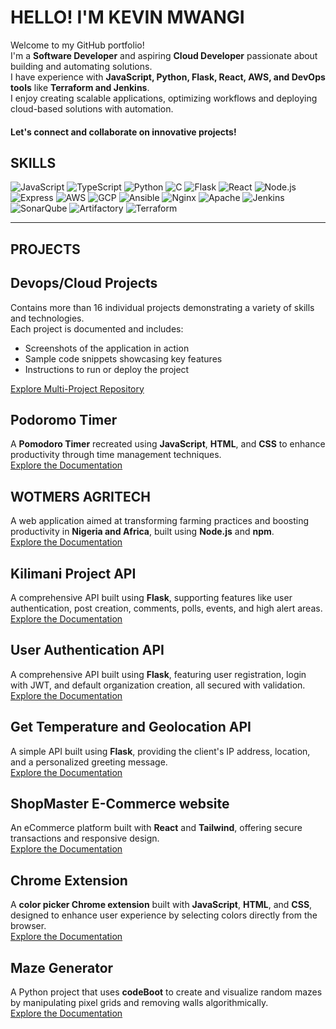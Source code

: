# HELLO! I'M KEVIN MWANGI
Welcome to my GitHub portfolio!   
I'm a **Software Developer** and aspiring **Cloud Developer** passionate about building and automating solutions.  
I have experience with **JavaScript, Python, Flask, React, AWS, and DevOps tools** like **Terraform and Jenkins**.  
I enjoy creating scalable applications, optimizing workflows and deploying cloud-based solutions with automation.  
#### Let's connect and collaborate on innovative projects!  


## SKILLS
![JavaScript](https://img.shields.io/badge/-JavaScript-yellow)
![TypeScript](https://img.shields.io/badge/-TypeScript-blue)
![Python](https://img.shields.io/badge/-Python-green)
![C](https://img.shields.io/badge/-C-blue)
![Flask](https://img.shields.io/badge/-Flask-lightgrey)
![React](https://img.shields.io/badge/-React-blue)
![Node.js](https://img.shields.io/badge/-Node.js-green)
![Express](https://img.shields.io/badge/-Express-lightgrey)
![AWS](https://img.shields.io/badge/-AWS-orange)
![GCP](https://img.shields.io/badge/-GCP-blue)
![Ansible](https://img.shields.io/badge/-Ansible-red)
![Nginx](https://img.shields.io/badge/-Nginx-green)
![Apache](https://img.shields.io/badge/-Apache-black)
![Jenkins](https://img.shields.io/badge/-Jenkins-orange)
![SonarQube](https://img.shields.io/badge/-SonarQube-lightblue)
![Artifactory](https://img.shields.io/badge/-Artifactory-darkgreen)
![Terraform](https://img.shields.io/badge/-Terraform-blue)  


---
## PROJECTS
## Devops/Cloud Projects
Contains more than 16 individual projects demonstrating a variety of skills and technologies.  
Each project is documented and includes:
- Screenshots of the application in action
- Sample code snippets showcasing key features
- Instructions to run or deploy the project    

[Explore Multi-Project Repository](https://github.com/mwangiii/Steghub-devops-training)

## Podoromo Timer  
A **Pomodoro Timer** recreated using **JavaScript**, **HTML**, and **CSS** to enhance productivity through time management techniques.  
[Explore the Documentation](https://github.com/mwangiii/podoromo_timer)

## WOTMERS AGRITECH  
A web application aimed at transforming farming practices and boosting productivity in **Nigeria and Africa**, built using **Node.js** and **npm**.  
[Explore the Documentation](https://github.com/mwangiii/WOTMERS_AGRITECH-S_PROJECT)      

## Kilimani Project API  
A comprehensive API built using **Flask**, supporting features like user authentication, post creation, comments, polls, events, and high alert areas.  
[Explore the Documentation](https://github.com/mwangiii/KILIMANI_HACKATHON)  

## User Authentication API  
A comprehensive API built using **Flask**, featuring user registration, login with JWT, and default organization creation, all secured with validation.  
[Explore the Documentation](https://github.com/mwangiii/User-Authentication--Organisation)

## Get Temperature and Geolocation API  
A simple API built using **Flask**, providing the client's IP address, location, and a personalized greeting message.  
[Explore the Documentation](https://github.com/mwangiii/Get_location_and_temperature)

## ShopMaster E-Commerce website 
An eCommerce platform built with **React** and **Tailwind**, offering secure transactions and responsive design.  
[Explore the Documentation](https://github.com/mwangiii/shopmaster)

## Chrome Extension  
A **color picker Chrome extension** built with **JavaScript**, **HTML**, and **CSS**, designed to enhance user experience by selecting colors directly from the browser.  
[Explore the Documentation](https://github.com/mwangiii/chrome-extension) 

## Maze Generator  
A Python project that uses **codeBoot** to create and visualize random mazes by manipulating pixel grids and removing walls algorithmically.  
[Explore the Documentation](https://github.com/mwangiii/MazeGamePython) 
